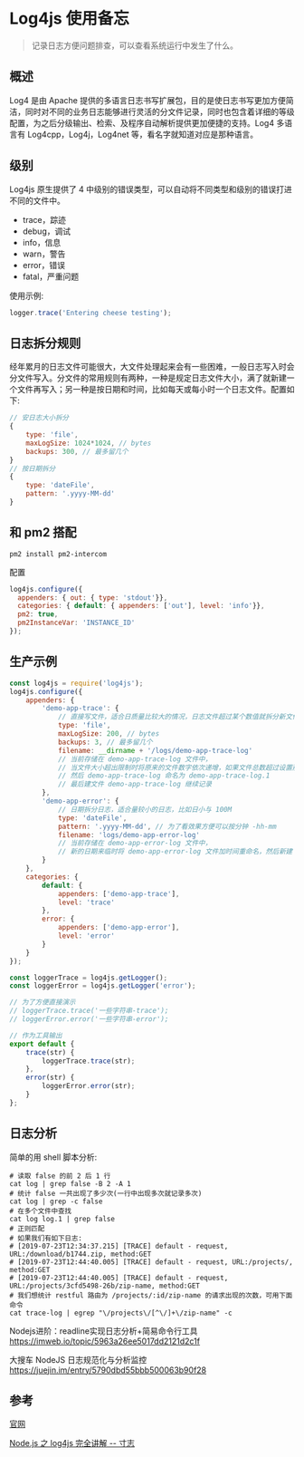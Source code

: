 # Log4js 使用备忘

> 记录日志方便问题排查，可以查看系统运行中发生了什么。

## 概述

Log4 是由 Apache 提供的多语言日志书写扩展包，目的是使日志书写更加方便简洁，同时对不同的业务日志能够进行灵活的分文件记录，同时也包含着详细的等级配置，为之后分级输出、检索、及程序自动解析提供更加便捷的支持。Log4 多语言有 Log4cpp，Log4j，Log4net 等，看名字就知道对应是那种语言。

## 级别

Log4js 原生提供了 4 中级别的错误类型，可以自动将不同类型和级别的错误打进不同的文件中。

- trace，踪迹
- debug，调试
- info，信息
- warn，警告
- error，错误
- fatal，严重问题

使用示例:
```js
logger.trace('Entering cheese testing'); 
```

## 日志拆分规则

经年累月的日志文件可能很大，大文件处理起来会有一些困难，一般日志写入时会分文件写入。分文件的常用规则有两种，一种是规定日志文件大小，满了就新建一个文件再写入；另一种是按日期和时间，比如每天或每小时一个日志文件。配置如下:

```js
// 安日志大小拆分
{
    type: 'file',
    maxLogSize: 1024*1024, // bytes
    backups: 300, // 最多留几个
}
// 按日期拆分
{
    type: 'dateFile',
    pattern: '.yyyy-MM-dd'
}
```

## 和 pm2 搭配

```shell
pm2 install pm2-intercom
```

配置

```js
log4js.configure({
  appenders: { out: { type: 'stdout'}},
  categories: { default: { appenders: ['out'], level: 'info'}},
  pm2: true,
  pm2InstanceVar: 'INSTANCE_ID'
});
```

## 生产示例

```js
const log4js = require('log4js');
log4js.configure({
    appenders: {
        'demo-app-trace': {
            // 直接写文件，适合日质量比较大的情况，日志文件超过某个数值就拆分新文件
            type: 'file',
            maxLogSize: 200, // bytes
            backups: 3, // 最多留几个
            filename: __dirname + '/logs/demo-app-trace-log'
            // 当前存储在 demo-app-trace-log 文件中，
            // 当文件大小超出限制时将原来的文件数字依次递增，如果文件总数超过设置那么移除文件号最大的文件 
            // 然后 demo-app-trace-log 命名为 demo-app-trace-log.1
            // 最后建文件 demo-app-trace-log 继续记录
        },
        'demo-app-error': {
            // 日期拆分日志，适合量较小的日志，比如日小与 100M
            type: 'dateFile',
            pattern: '.yyyy-MM-dd', // 为了看效果方便可以按分钟 -hh-mm
            filename: 'logs/demo-app-error-log'
            // 当前存储在 demo-app-error-log 文件中，
            // 新的日期来临时将 demo-app-error-log 文件加时间重命名，然后新建 demo-app-error-log 文件
        }
    },
    categories: {
        default: {
            appenders: ['demo-app-trace'],
            level: 'trace'
        },
        error: {
            appenders: ['demo-app-error'],
            level: 'error'
        }
    }
});

const loggerTrace = log4js.getLogger();
const loggerError = log4js.getLogger('error');

// 为了方便直接演示
// loggerTrace.trace('一些字符串-trace');
// loggerError.error('一些字符串-error');

// 作为工具输出
export default {
    trace(str) {
        loggerTrace.trace(str);
    },
    error(str) {
        loggerError.error(str);
    }
};
```

## 日志分析

简单的用 shell 脚本分析:

```shell
# 读取 false 的前 2 后 1 行
cat log | grep false -B 2 -A 1
# 统计 false 一共出现了多少次(一行中出现多次就记录多次)
cat log | grep -c false
# 在多个文件中查找
cat log log.1 | grep false
# 正则匹配
# 如果我们有如下日志:
# [2019-07-23T12:34:37.215] [TRACE] default - request, URL:/download/b1744.zip, method:GET
# [2019-07-23T12:44:40.005] [TRACE] default - request, URL:/projects/, method:GET
# [2019-07-23T12:44:40.005] [TRACE] default - request, URL:/projects/3cfd5498-26b/zip-name, method:GET
# 我们想统计 restful 路由为 /projects/:id/zip-name 的请求出现的次数，可用下面命令
cat trace-log | egrep "\/projects\/[^\/]+\/zip-name" -c
```

Nodejs进阶：readline实现日志分析+简易命令行工具
https://imweb.io/topic/5963a26ee5017dd2121d2c1f

大搜车 NodeJS 日志规范化与分析监控
https://juejin.im/entry/5790dbd55bbb500063b90f28

## 参考

[官网](https://log4js-node.github.io/log4js-node/)

[Node.js 之 log4js 完全讲解 -- 寸志](https://zhuanlan.zhihu.com/p/22110802)
